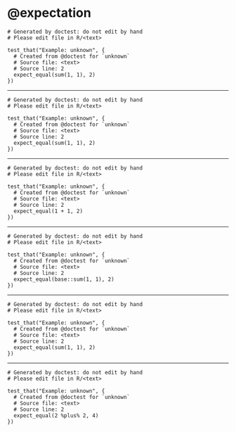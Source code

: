 # @expectation

    # Generated by doctest: do not edit by hand
    # Please edit file in R/<text>
    
    test_that("Example: unknown", {
      # Created from @doctest for `unknown`
      # Source file: <text>
      # Source line: 2
      expect_equal(sum(1, 1), 2)
    })
    

---

    # Generated by doctest: do not edit by hand
    # Please edit file in R/<text>
    
    test_that("Example: unknown", {
      # Created from @doctest for `unknown`
      # Source file: <text>
      # Source line: 2
      expect_equal(sum(1, 1), 2)
    })
    

---

    # Generated by doctest: do not edit by hand
    # Please edit file in R/<text>
    
    test_that("Example: unknown", {
      # Created from @doctest for `unknown`
      # Source file: <text>
      # Source line: 2
      expect_equal(1 + 1, 2)
    })
    

---

    # Generated by doctest: do not edit by hand
    # Please edit file in R/<text>
    
    test_that("Example: unknown", {
      # Created from @doctest for `unknown`
      # Source file: <text>
      # Source line: 2
      expect_equal(base::sum(1, 1), 2)
    })
    

---

    # Generated by doctest: do not edit by hand
    # Please edit file in R/<text>
    
    test_that("Example: unknown", {
      # Created from @doctest for `unknown`
      # Source file: <text>
      # Source line: 2
      expect_equal(sum(1, 1), 2)
    })
    

---

    # Generated by doctest: do not edit by hand
    # Please edit file in R/<text>
    
    test_that("Example: unknown", {
      # Created from @doctest for `unknown`
      # Source file: <text>
      # Source line: 2
      expect_equal(2 %plus% 2, 4)
    })
    

